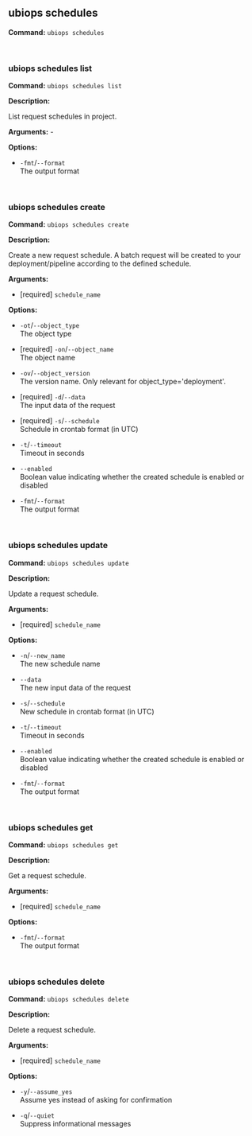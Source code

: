 ## ubiops schedules

**Command:** `ubiops schedules`


<br/>

### ubiops schedules list

**Command:** `ubiops schedules list`

**Description:**

List request schedules in project.

**Arguments:** - 

**Options:**

- `-fmt`/`--format`<br/>The output format


<br/>

### ubiops schedules create

**Command:** `ubiops schedules create`

**Description:**

Create a new request schedule.
A batch request will be created to your deployment/pipeline according to the defined schedule.

**Arguments:**

- [required] `schedule_name`



**Options:**

- `-ot`/`--object_type`<br/>The object type

- [required] `-on`/`--object_name`<br/>The object name

- `-ov`/`--object_version`<br/>The version name. Only relevant for object_type='deployment'.

- [required] `-d`/`--data`<br/>The input data of the request

- [required] `-s`/`--schedule`<br/>Schedule in crontab format (in UTC)

- `-t`/`--timeout`<br/>Timeout in seconds

- `--enabled`<br/>Boolean value indicating whether the created schedule is enabled or disabled

- `-fmt`/`--format`<br/>The output format


<br/>

### ubiops schedules update

**Command:** `ubiops schedules update`

**Description:**

Update a request schedule.

**Arguments:**

- [required] `schedule_name`



**Options:**

- `-n`/`--new_name`<br/>The new schedule name

- `--data`<br/>The new input data of the request

- `-s`/`--schedule`<br/>New schedule in crontab format (in UTC)

- `-t`/`--timeout`<br/>Timeout in seconds

- `--enabled`<br/>Boolean value indicating whether the created schedule is enabled or disabled

- `-fmt`/`--format`<br/>The output format


<br/>

### ubiops schedules get

**Command:** `ubiops schedules get`

**Description:**

Get a request schedule.

**Arguments:**

- [required] `schedule_name`



**Options:**

- `-fmt`/`--format`<br/>The output format


<br/>

### ubiops schedules delete

**Command:** `ubiops schedules delete`

**Description:**

Delete a request schedule.

**Arguments:**

- [required] `schedule_name`



**Options:**

- `-y`/`--assume_yes`<br/>Assume yes instead of asking for confirmation

- `-q`/`--quiet`<br/>Suppress informational messages


<br/>

